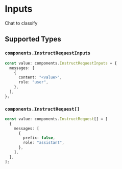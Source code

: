 # Inputs

Chat to classify


## Supported Types

### `components.InstructRequestInputs`

```typescript
const value: components.InstructRequestInputs = {
  messages: [
    {
      content: "<value>",
      role: "user",
    },
  ],
};
```

### `components.InstructRequest[]`

```typescript
const value: components.InstructRequest[] = [
  {
    messages: [
      {
        prefix: false,
        role: "assistant",
      },
    ],
  },
];
```

